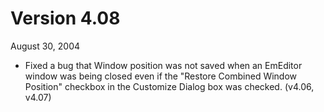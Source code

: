 # Version 4.08

August 30, 2004

- Fixed a bug that Window position was not saved when an EmEditor window was being closed even if the "Restore Combined Window Position" checkbox in the Customize Dialog box was checked. (v4.06, v4.07)
